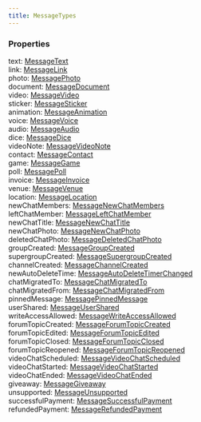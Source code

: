 ```yaml
---
title: MessageTypes
---
```


### Properties

<div class="flex flex-col gap-3"><div><div class="flex gap-2"><div class="font-mono"><span class="font-bold">text</span><span class="opacity-50">:</span> <a href="/gh/types/messagetext"  >MessageText</a></div></div></div><div><div class="flex gap-2"><div class="font-mono"><span class="font-bold">link</span><span class="opacity-50">:</span> <a href="/gh/types/messagelink"  >MessageLink</a></div></div></div><div><div class="flex gap-2"><div class="font-mono"><span class="font-bold">photo</span><span class="opacity-50">:</span> <a href="/gh/types/messagephoto"  >MessagePhoto</a></div></div></div><div><div class="flex gap-2"><div class="font-mono"><span class="font-bold">document</span><span class="opacity-50">:</span> <a href="/gh/types/messagedocument"  >MessageDocument</a></div></div></div><div><div class="flex gap-2"><div class="font-mono"><span class="font-bold">video</span><span class="opacity-50">:</span> <a href="/gh/types/messagevideo"  >MessageVideo</a></div></div></div><div><div class="flex gap-2"><div class="font-mono"><span class="font-bold">sticker</span><span class="opacity-50">:</span> <a href="/gh/types/messagesticker"  >MessageSticker</a></div></div></div><div><div class="flex gap-2"><div class="font-mono"><span class="font-bold">animation</span><span class="opacity-50">:</span> <a href="/gh/types/messageanimation"  >MessageAnimation</a></div></div></div><div><div class="flex gap-2"><div class="font-mono"><span class="font-bold">voice</span><span class="opacity-50">:</span> <a href="/gh/types/messagevoice"  >MessageVoice</a></div></div></div><div><div class="flex gap-2"><div class="font-mono"><span class="font-bold">audio</span><span class="opacity-50">:</span> <a href="/gh/types/messageaudio"  >MessageAudio</a></div></div></div><div><div class="flex gap-2"><div class="font-mono"><span class="font-bold">dice</span><span class="opacity-50">:</span> <a href="/gh/types/messagedice"  >MessageDice</a></div></div></div><div><div class="flex gap-2"><div class="font-mono"><span class="font-bold">videoNote</span><span class="opacity-50">:</span> <a href="/gh/types/messagevideonote"  >MessageVideoNote</a></div></div></div><div><div class="flex gap-2"><div class="font-mono"><span class="font-bold">contact</span><span class="opacity-50">:</span> <a href="/gh/types/messagecontact"  >MessageContact</a></div></div></div><div><div class="flex gap-2"><div class="font-mono"><span class="font-bold">game</span><span class="opacity-50">:</span> <a href="/gh/types/messagegame"  >MessageGame</a></div></div></div><div><div class="flex gap-2"><div class="font-mono"><span class="font-bold">poll</span><span class="opacity-50">:</span> <a href="/gh/types/messagepoll"  >MessagePoll</a></div></div></div><div><div class="flex gap-2"><div class="font-mono"><span class="font-bold">invoice</span><span class="opacity-50">:</span> <a href="/gh/types/messageinvoice"  >MessageInvoice</a></div></div></div><div><div class="flex gap-2"><div class="font-mono"><span class="font-bold">venue</span><span class="opacity-50">:</span> <a href="/gh/types/messagevenue"  >MessageVenue</a></div></div></div><div><div class="flex gap-2"><div class="font-mono"><span class="font-bold">location</span><span class="opacity-50">:</span> <a href="/gh/types/messagelocation"  >MessageLocation</a></div></div></div><div><div class="flex gap-2"><div class="font-mono"><span class="font-bold">newChatMembers</span><span class="opacity-50">:</span> <a href="/gh/types/messagenewchatmembers"  >MessageNewChatMembers</a></div></div></div><div><div class="flex gap-2"><div class="font-mono"><span class="font-bold">leftChatMember</span><span class="opacity-50">:</span> <a href="/gh/types/messageleftchatmember"  >MessageLeftChatMember</a></div></div></div><div><div class="flex gap-2"><div class="font-mono"><span class="font-bold">newChatTitle</span><span class="opacity-50">:</span> <a href="/gh/types/messagenewchattitle"  >MessageNewChatTitle</a></div></div></div><div><div class="flex gap-2"><div class="font-mono"><span class="font-bold">newChatPhoto</span><span class="opacity-50">:</span> <a href="/gh/types/messagenewchatphoto"  >MessageNewChatPhoto</a></div></div></div><div><div class="flex gap-2"><div class="font-mono"><span class="font-bold">deletedChatPhoto</span><span class="opacity-50">:</span> <a href="/gh/types/messagedeletedchatphoto"  >MessageDeletedChatPhoto</a></div></div></div><div><div class="flex gap-2"><div class="font-mono"><span class="font-bold">groupCreated</span><span class="opacity-50">:</span> <a href="/gh/types/messagegroupcreated"  >MessageGroupCreated</a></div></div></div><div><div class="flex gap-2"><div class="font-mono"><span class="font-bold">supergroupCreated</span><span class="opacity-50">:</span> <a href="/gh/types/messagesupergroupcreated"  >MessageSupergroupCreated</a></div></div></div><div><div class="flex gap-2"><div class="font-mono"><span class="font-bold">channelCreated</span><span class="opacity-50">:</span> <a href="/gh/types/messagechannelcreated"  >MessageChannelCreated</a></div></div></div><div><div class="flex gap-2"><div class="font-mono"><span class="font-bold">newAutoDeleteTime</span><span class="opacity-50">:</span> <a href="/gh/types/messageautodeletetimerchanged"  >MessageAutoDeleteTimerChanged</a></div></div></div><div><div class="flex gap-2"><div class="font-mono"><span class="font-bold">chatMigratedTo</span><span class="opacity-50">:</span> <a href="/gh/types/messagechatmigratedto"  >MessageChatMigratedTo</a></div></div></div><div><div class="flex gap-2"><div class="font-mono"><span class="font-bold">chatMigratedFrom</span><span class="opacity-50">:</span> <a href="/gh/types/messagechatmigratedfrom"  >MessageChatMigratedFrom</a></div></div></div><div><div class="flex gap-2"><div class="font-mono"><span class="font-bold">pinnedMessage</span><span class="opacity-50">:</span> <a href="/gh/types/messagepinnedmessage"  >MessagePinnedMessage</a></div></div></div><div><div class="flex gap-2"><div class="font-mono"><span class="font-bold">userShared</span><span class="opacity-50">:</span> <a href="/gh/types/messageusershared"  >MessageUserShared</a></div></div></div><div><div class="flex gap-2"><div class="font-mono"><span class="font-bold">writeAccessAllowed</span><span class="opacity-50">:</span> <a href="/gh/types/messagewriteaccessallowed"  >MessageWriteAccessAllowed</a></div></div></div><div><div class="flex gap-2"><div class="font-mono"><span class="font-bold">forumTopicCreated</span><span class="opacity-50">:</span> <a href="/gh/types/messageforumtopiccreated"  >MessageForumTopicCreated</a></div></div></div><div><div class="flex gap-2"><div class="font-mono"><span class="font-bold">forumTopicEdited</span><span class="opacity-50">:</span> <a href="/gh/types/messageforumtopicedited"  >MessageForumTopicEdited</a></div></div></div><div><div class="flex gap-2"><div class="font-mono"><span class="font-bold">forumTopicClosed</span><span class="opacity-50">:</span> <a href="/gh/types/messageforumtopicclosed"  >MessageForumTopicClosed</a></div></div></div><div><div class="flex gap-2"><div class="font-mono"><span class="font-bold">forumTopicReopened</span><span class="opacity-50">:</span> <a href="/gh/types/messageforumtopicreopened"  >MessageForumTopicReopened</a></div></div></div><div><div class="flex gap-2"><div class="font-mono"><span class="font-bold">videoChatScheduled</span><span class="opacity-50">:</span> <a href="/gh/types/messagevideochatscheduled"  >MessageVideoChatScheduled</a></div></div></div><div><div class="flex gap-2"><div class="font-mono"><span class="font-bold">videoChatStarted</span><span class="opacity-50">:</span> <a href="/gh/types/messagevideochatstarted"  >MessageVideoChatStarted</a></div></div></div><div><div class="flex gap-2"><div class="font-mono"><span class="font-bold">videoChatEnded</span><span class="opacity-50">:</span> <a href="/gh/types/messagevideochatended"  >MessageVideoChatEnded</a></div></div></div><div><div class="flex gap-2"><div class="font-mono"><span class="font-bold">giveaway</span><span class="opacity-50">:</span> <a href="/gh/types/messagegiveaway"  >MessageGiveaway</a></div></div></div><div><div class="flex gap-2"><div class="font-mono"><span class="font-bold">unsupported</span><span class="opacity-50">:</span> <a href="/gh/types/messageunsupported"  >MessageUnsupported</a></div></div></div><div><div class="flex gap-2"><div class="font-mono"><span class="font-bold">successfulPayment</span><span class="opacity-50">:</span> <a href="/gh/types/messagesuccessfulpayment"  >MessageSuccessfulPayment</a></div></div></div><div><div class="flex gap-2"><div class="font-mono"><span class="font-bold">refundedPayment</span><span class="opacity-50">:</span> <a href="/gh/types/messagerefundedpayment"  >MessageRefundedPayment</a></div></div></div></div>

